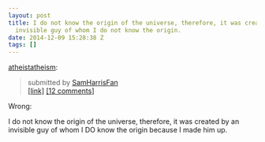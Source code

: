 ```yaml
---
layout: post
title: I do not know the origin of the universe, therefore, it was created by an
  invisible guy of whom I do not know the origin.
date: 2014-12-09 15:28:38 Z
tags: []
---
```

[atheistatheism](http://atheistatheism.tumblr.com/post/104747131885/i-do-not-know-the-origin-of-the-universe):

> submitted by [SamHarrisFan](http://ift.tt/1waF3SM)  
> [\[link\]](http://ift.tt/1w8b92P) [\[12 comments\]](http://ift.tt/1w8b92P)

Wrong:

I do not know the origin of the universe, therefore, it was created by an invisible guy of whom I DO know the origin because I made him up.
